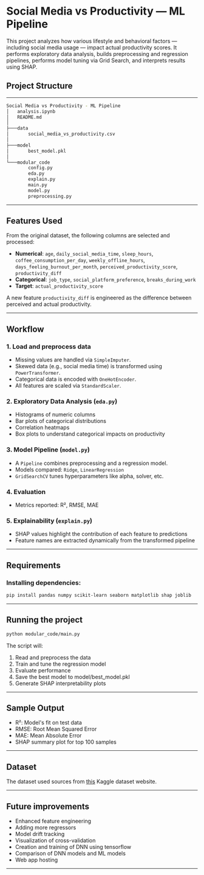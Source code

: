# Social Media vs Productivity — ML Pipeline

This project analyzes how various lifestyle and behavioral factors — including social media usage — impact actual productivity scores. It performs exploratory data analysis, builds preprocessing and regression pipelines, performs model tuning via Grid Search, and interprets results using SHAP.

## Project Structure

---

```bash
Social Media vs Productivity - ML Pipeline
│   analysis.ipynb
│   README.md
│
├───data
│       social_media_vs_productivity.csv
│
├───model
│       best_model.pkl
│
└───modular_code
        config.py
        eda.py
        explain.py
        main.py
        model.py
        preprocessing.py
```

---

## Features Used

From the original dataset, the following columns are selected and processed:

- **Numerical**: `age`, `daily_social_media_time`, `sleep_hours`, `coffee_consumption_per_day`, `weekly_offline_hours`, `days_feeling_burnout_per_month`, `perceived_productivity_score`, `productivity_diff`
- **Categorical**: `job_type`, `social_platform_preference`, `breaks_during_work`
- **Target**: `actual_productivity_score`

A new feature `productivity_diff` is engineered as the difference between perceived and actual productivity.

---

## Workflow

### 1. Load and preprocess data
- Missing values are handled via `SimpleImputer`.
- Skewed data (e.g., social media time) is transformed using `PowerTransformer`.
- Categorical data is encoded with `OneHotEncoder`.
- All features are scaled via `StandardScaler`.

### 2. Exploratory Data Analysis (`eda.py`)
- Histograms of numeric columns
- Bar plots of categorical distributions
- Correlation heatmaps
- Box plots to understand categorical impacts on productivity

### 3. Model Pipeline (`model.py`)
- A `Pipeline` combines preprocessing and a regression model.
- Models compared: `Ridge`, `LinearRegression`
- `GridSearchCV` tunes hyperparameters like alpha, solver, etc.

### 4. Evaluation
- Metrics reported: R², RMSE, MAE

### 5. Explainability (`explain.py`)
- SHAP values highlight the contribution of each feature to predictions
- Feature names are extracted dynamically from the transformed pipeline

---

## Requirements

### Installing dependencies:

```bash
pip install pandas numpy scikit-learn seaborn matplotlib shap joblib
```

---

## Running the project

```bash
python modular_code/main.py
```

The script will:
1) Read and preprocess the data
2) Train and tune the regression model
3) Evaluate performance
4) Save the best model to model/best_model.pkl
5) Generate SHAP interpretability plots

---

## Sample Output

- R²: Model's fit on test data
- RMSE: Root Mean Squared Error
- MAE: Mean Absolute Error
- SHAP summary plot for top 100 samples

---

## Dataset

The dataset used sources from [this](https://www.kaggle.com/datasets/mahdimashayekhi/social-media-vs-productivity/code) Kaggle dataset website.

---

## Future improvements

- Enhanced feature engineering
- Adding more regressors
- Model drift tracking
- Visualization of cross-validation
- Creation and training of DNN using tensorflow
- Comparison of DNN models and ML models
- Web app hosting


---
